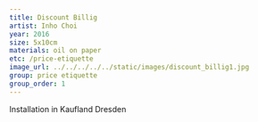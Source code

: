 ```yaml
---
title: Discount Billig
artist: Inho Choi
year: 2016
size: 5x10cm
materials: oil on paper
etc: /price-etiquette
image_url: ../../../../../static/images/discount_billig1.jpg
group: price etiquette
group_order: 1
---
```


Installation in Kaufland Dresden